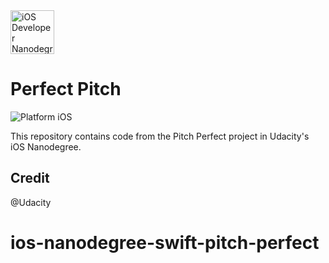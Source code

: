 <img src="https://s3-us-west-1.amazonaws.com/udacity-content/degrees/catalog-images/nd003.png" alt="iOS Developer Nanodegree logo" height="70" >

# Perfect Pitch

![Platform iOS](https://img.shields.io/badge/nanodegree-iOS-blue.svg)

This repository contains code from the Pitch Perfect project in Udacity's iOS Nanodegree.

## Credit

@Udacity
# ios-nanodegree-swift-pitch-perfect
